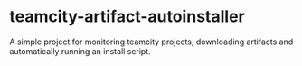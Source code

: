 teamcity-artifact-autoinstaller
===============================
A simple project for monitoring teamcity projects, downloading artifacts and automatically running an install script.